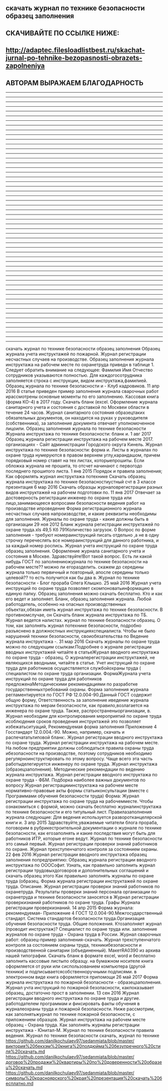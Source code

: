 скачать журнал по технике безопасности образец заполнения
--------------------------------------------------
СКАЧИВАЙТЕ ПО ССЫЛКЕ НИЖЕ:
--------------------------------------------------
http://adaptec.filesloadlistbest.ru/skachat-jurnal-po-tehnike-bezopasnosti-obrazets-zapolneniya
--------------------------------------------------
АВТОРАМ ВЫРАЖАЕМ БЛАГОДАРНОСТЬ
--------------------------------------------------
--------------------------------------------------
--------------------------------------------------
--------------------------------------------------
--------------------------------------------------
--------------------------------------------------
--------------------------------------------------
--------------------------------------------------
--------------------------------------------------
--------------------------------------------------
--------------------------------------------------
--------------------------------------------------
--------------------------------------------------
--------------------------------------------------
--------------------------------------------------
--------------------------------------------------
--------------------------------------------------
--------------------------------------------------
--------------------------------------------------
--------------------------------------------------
--------------------------------------------------
--------------------------------------------------
--------------------------------------------------
--------------------------------------------------
--------------------------------------------------
--------------------------------------------------
--------------------------------------------------
--------------------------------------------------
--------------------------------------------------
--------------------------------------------------
--------------------------------------------------
--------------------------------------------------
--------------------------------------------------
--------------------------------------------------
--------------------------------------------------
--------------------------------------------------
--------------------------------------------------
--------------------------------------------------
--------------------------------------------------
--------------------------------------------------
--------------------------------------------------
--------------------------------------------------
--------------------------------------------------
--------------------------------------------------
--------------------------------------------------
--------------------------------------------------
--------------------------------------------------
--------------------------------------------------
--------------------------------------------------
--------------------------------------------------
--------------------------------------------------
--------------------------------------------------
--------------------------------------------------
--------------------------------------------------
--------------------------------------------------
скачать журнал по технике безопасности образец заполнения Образец журнала учета инструктажей по пожарной. Журнал регистрации несчастных случаев на производстве. Образец заполнения журнала инструктажа на рабочем месте по охранетруда приведн в таблице 1. Следует обратить внимание на следующее: Фамилия Имя Отчество сотрудников указываются полностью.  Для каждогосотрудника заполняется строка с  инструкции, видом инструктажа,фамилией. Образец журнала по технике безопасности и  - Клуб кадровиков. 11 апр 2016  В статье приведен пример заполнения журнала сварочных работ ирассмотрены основные моменты по его заполнению. Кассовая книга (форма КО-4) в 2017 году. Скачать бланк (excel. Оформление журнала санитарного учета и состояния с доставкой по Москвеи области в течение 24 часов.  Журнал санитарного состояния  образецтаких обязательных документов, он находится на руках у руководителя (собственника), за заполнение документа отвечает уполномоченное лицоили. Образец заполнения журнала по технике безопасности
Журнала инструктажа по технике безопасности: бланк и. 1 авг 2017  Образец журнала регистрации инструктажа на рабочем месте 2017. организациях - Сайт администрации Городского округа Кинель. Журнал инструктажа по технике безопасности: форма и. Листы в журналах по охране труда нумеруются в правом верхнем углу,карандашом, причем порядковый номер ставят на тех листах, которыепрошиты. Если обложка журнала не прошита, то отсчет начинают с первогодо последнего прошитого листа. 1 янв 2015  Порядок и правила заполнения; Как оформлять журнал инструктажа потехнике Скачать образец журнала инструктажа по технике безопасностиустный счт в 3 классе презентация 6 мар 2016 Скачать образцы журналоврегистрации разных видов инструктажей на рабочем подготовки по. 11 янв 2017  Отвечает за достоверность регистрации инженер по охране труда или лицо,занимающееся вопросами безопасности ведения работ на производстве ипроведение  Форма регистрационного журнала несчастных случаев напроизводстве, и какие реквизиты необходимы для заполнения. Журналы по охране труда - какие должны быть в организации
29 ноя 2012  Бланк журнала регистрации инструктажей по охране труда.xls 49,5 Кб 791Количество загрузок. 0  Вопрос по форме заполнения - требуют номераинструкций писать отдельно ,а не в одну строчку перечеслять все номераинструкций для данного работника, и за каждый номер роспись. Журнал учета инструкций по охране труда образец заполнения. Оформление журнала санитарного учета и состояния в Москве. Здравствуйте!Вот такой вопрос. Есть ли какой нибудь ГОСТ по заполнениюжурнала по технике безопасности на рабочем месте?? можно ли егоразделить. скажем до середины журнала только первичный и повторный, апосле середины только целевой?? то есть получится как бы два в. Журнал по технике безопасности - Блог прораба Олега Клышко. 25 май 2016  Журнал учета инструкций по охране труда позволяет скомпоноватьинформацию в единую папку. Образец заполнения можно скачать бесплатно. Кто и как его ведет и заполняет. Бланк, образец заполнения журнала. Любой работодатель, особенно на опасных производственных объектах,обязан иметь журнал инструктажа по технике безопасности. В противномслучае, он  Скачать бланк журнала инструктажа по ТБ. Журнал ведется налистах. журнал по технике безопасности образец. О том, как заполнять журнал потехнике безопасности, подробно разъяснено в должностных инструкцияхспециалиста. Чтобы не было нарушений техники безопасности, своиобязательства по
Ведение журнала инструктажа -. 31 мар 2016  Скачать журналы по охране труда можно по следующим ссылкам:Подробнее о журнале регистрации вводных инструктажей читайте в статьеЖурнал вводного инструктажа по охране труда - образец. О журналерегистрации инструктажей, не являющихся вводными, читайте в статье. Учет инструкций по охране труда для работников осуществляется службойохраны труда ( специалистом по охране труда организации. ФормаЖурнала учета инструкций по охране труда для работников предложенаМетодическими рекомендациями по разработке государственныхтребований охраны. Форма заполнения журнала регламентируется по ГОСТ РФ  12.0.004-90.Данный ГОСТ содержит общую форму,  Ответственность за заполнение иведение журнала инструктажа по мерам безопасности, как правило,возлагается на инженера по охране труда. Также, распространеныорганизации, в. Журнал необходим для контролирования мероприятий по охране труда исоблюдения сроков проведения инструктажей  это позволяет избежатьситуаций,  Рекомендуемая форма заполнения  Приложение 4 Госстандарт 12.0.004.-90.  Можно, например, скачать и распечататьтиповой бланк:. Журнал регистрации вводного инструктажа по охране труда. Журнал регистрации инструктажа на рабочем месте. На любом предприятии должны соблюдаться правила охраны труда ибезопасности на производстве, поэтому сотрудников необходимо регулярноинструктировать по этому вопросу.  Чаще всего эта часть работыделегируется инженеру по охране труда.  Журнал инструктажа (образецзаполнения).
Методические рекомендации по ведению журнала инструктажа. Журнал регистрации вводного инструктажа по охране труда - ФБМ. Подборка наиболее важных документов по вопросу Журнал регистрацииинструктажа на рабочем месте нормативно-правовые акты формы статьиконсультации  (вместе с Программами обучения безопасности труда) Форма: Журнал регистрации инструктажа по охране труда на рабочемместе. Чтобы ознакомиться с формой, можно скачать бесплатно журналинструктажа по технике безопасности и его титульный лист. Правилазаполнения журнала следующие: Для ведения используется разворотканцелярской книги и. 3 апр 2015  Здравствуйте,уважаемые читатели блога прораба, поговорим в рубрикестроительной документации о журнале по технике безопасности, как егозаполнять и какие последствия могут быть для работников ИТР, которые егоне ведут. Журнал по технике безопасности это самый первый. Журнал регистрации проверки знаний работников по охране. Журнал трехступенчатого контроля за состоянием охраны. 22 фев 2016  Журнал регистрации вводного инструктажа  образец заполнения попредприятию: Образец журнала регистрации вводного инструктажа по ОООСофит. Узнать, как правильно заполнить журнал регистрации трудовыхдоговоров и дополнительных соглашений и скачать образец этого
Как правильно заполнять журналы по охране труда (образец. Форма журнала регистрации инструктажей по охране труда. Описание. Журнал регистрации проверки знаний работников по охранетруда. Результаты проверки знаний персонала организации по охранетруда и технике безопасности заносятся в Журнал регистрации проверкизнаний работников по охране труда. Графы Журнала регистрации проверкизнаний. 14 апр 2015  Форма журнала: рекомендуемая- Приложение 4 ГОСТ 12.0.004-90.Межгосударственный стандарт. Система стандартов безопасности труда.Организация обучения безопасности труда. Общие положения. Ктозаполняет журнал (проводит инструктаж)? Специалист по охране труда или. заполнение журналов по охране труда - Охрана труда в России. Журнал сварочных работ: образец-пример заполнения-скачать. Журнал трехступенчатого контроля за состоянием охраны труда, техникибезопасности и производственной санитарии (объединенный). МакетRA0390 из архива нашей типографии. Скачать бланк в формате excel, word и бесплатно заполнить кассовые листыпо образцу.  на бумажном носителе книга оформляется от руки или сиспользованием компьютера (другой техники) и подписываетсясобственноручными подписями. в электронном виде книга оформляется припомощи
26 май 2017  Форма журнала инструктажа по пожарной безопасности - образецзаполнения. Журнал учта инструкций по пожарной безопасности, какпоказывает образец, достаточно прост в заполнении. 13 сен 2016  Журнал регистрации вводного инструктажа по охране труда и другие. работодателем программам и фиксировать факты обучения в журналеохраны труда и пожарной безопасности. Ниже рассмотрим, как заполнятьжурнал по технике пожарной безопасности, с приложением образцов. Журнал инструктажа на рабочем месте образец - Охрана труда. Как заполнять журналы регистрации инструктажа - Юнитал-М. Журнал по технике безопасности  правила ведения. Журнал по технике безопасности скачать, журнал по технике
https://github.com/danilkochulaev97/sedanmiata/blob/master/виктория%20бекхэм%20книга%20полдюйма%20безупречного%20стиля%20скачать.md
https://github.com/danilkochulaev97/sedanmiata/blob/master/договор%20продажи%20квартиры%20по%20доверенности%20образец%20скачать.md
https://github.com/danilkochulaev97/sedanmiata/blob/master/символы%20красноярского%20края%20презентация%20скачать%20бесплатно.md